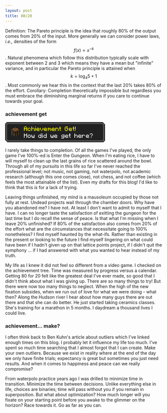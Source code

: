 ```yaml
---
layout: post
title: 80/20 
---
```


Definition: The Pareto principle is the idea that roughly 80% of the output comes from 20% of the input. More generally we can consider power laws, *i.e.,* densities of the form $$f(x) \propto x^{-k}$$. Natural phenomena which follow this distribution typically scale with exponent between 2 and 3 which means they have a mean but "infinite" variance, and in particular the Pareto principle is attained when $$k = \log_{4}5 + 1$$. Most commonly we hear this in the context that the last 20% takes 80% of the effort.
Corollary: Completion theoretically impossible but regardless you must embrace the diminishing marginal returns if you care to continue towards your goal.

### achievement get
![anyone miss minecraft?](../assets/images/achievement.png)

I rarely take things to completion. Of all the games I've played, the only game I've 100%-ed is Enter the Gungeon. When I'm eating rice, I have to will myself to clean up the last grains of rice scattered around the bowl. Through all of my pursuits in this life so far I've never reached the professional level; not music, not gaming, not waterpolo, not academic research (although this one comes close), not chess, and not coffee (which feels the most attainable of the list). Even my drafts for this blog! I'd like to think that this *is* for a lack of trying. 

Leaving things unfinished, my mind is a mausoleum occupied by those not fully at rest. Undead projects wail through the chamber doors. Why have you abandoned me? I have not. At least I don't want to admit to myself that I have. I can no longer taste the satisfaction of exitting the gungeon for the last time but I do recall the sense of peace. Is that what I'm missing when I leave 20% unfinished? If 80% of the satisfaction also comes from 20% of the effort what are the circumstances that necessitate going to 100% nonetheless? I find myself haunted by the what-ifs. Rather than existing in the present or looking to the future I find myself lingering on what could have been if I hadn't given up on that lattice points project, if I didn't quit the symphony ... if I had answered with what you wanted to hear instead of my truth.

My life as I knew it did not feel so different from a video game. I checked on the achievement tree. Time was measured by progress versus a calendar. Getting 80 for 20 felt like the greatest deal I've ever made, so good that I didn't think about what I was giving up. There are so many things to try! But there were now too many things to neglect. When the high of the new fixation subsides, when we run out of love for what we were doing - what then? Along the Hudson river I hear about how many guys there are out there and that she can do better. He just started taking ceramics classes. She's training for a marathon in 5 months. I daydream a thousand lives I could live.

### achievement... make?

I often think back to Ben Kuhn's article about outliers which I've linked enough times on this blog. I probably let it influence my life too much. I've spent so much time searching that I almost forgot that I can create. Make your own outliers. Because we exist in reality where at the end of the day we only have finite trials; expectancy is great but sometimes you just need results. And when it comes to happiness and peace can we really compromise?

From waterpolo practice years ago I was drilled to minimize time in transition. Minimize the time between decisions. Unlike everything else in life, choices are binaries; time will pass without you if you remain in superposition. But what about optimization? How much longer will you fixate on your starting point before you awake to the glimmer on the horizon? Race towards it. Go as far as you can.
